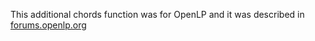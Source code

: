 This additional chords function was for OpenLP and it was described in <a href="http://forums.openlp.org/discussion/2544/chords-in-openlp">forums.openlp.org</a>
